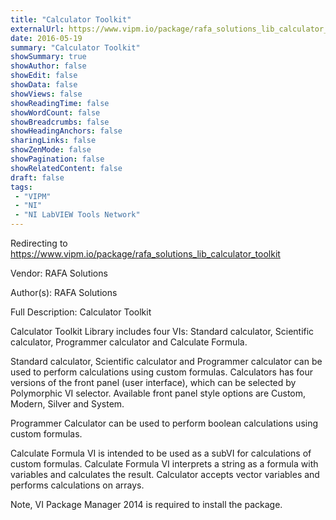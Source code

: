 ```yaml
---
title: "Calculator Toolkit"
externalUrl: https://www.vipm.io/package/rafa_solutions_lib_calculator_toolkit
date: 2016-05-19
summary: "Calculator Toolkit"
showSummary: true
showAuthor: false
showEdit: false
showData: false
showViews: false
showReadingTime: false
showWordCount: false
showBreadcrumbs: false
showHeadingAnchors: false
sharingLinks: false
showZenMode: false
showPagination: false
showRelatedContent: false
draft: false
tags:
 - "VIPM"
 - "NI"
 - "NI LabVIEW Tools Network"
---
```


Redirecting to https://www.vipm.io/package/rafa_solutions_lib_calculator_toolkit

Vendor: RAFA Solutions

Author(s): RAFA Solutions
 
Full Description:
Calculator Toolkit

Calculator Toolkit Library includes four VIs: Standard calculator, Scientific calculator, Programmer calculator and Calculate Formula.

Standard calculator, Scientific calculator and Programmer calculator can be used to perform calculations using custom formulas.
Calculators has four versions of the front panel (user interface), which can be selected by Polymorphic VI selector. Available front panel style options are Custom, Modern, Silver and System.

Programmer Calculator can be used to perform boolean calculations using custom formulas.

Calculate Formula VI is intended to be used as a subVI for calculations of custom formulas. Calculate Formula VI interprets a string as a formula with variables and calculates the result. Calculator accepts vector variables and performs calculations on arrays. 

Note, VI Package Manager 2014 is required to install the package.